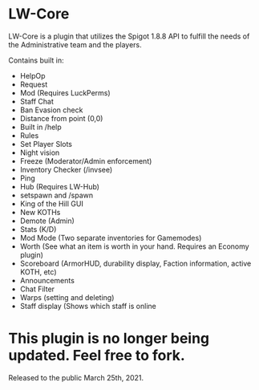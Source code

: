 # LW-Core
LW-Core is a plugin that utilizes the Spigot 1.8.8 API to fulfill the needs of the Administrative team and the players.

Contains built in:
- HelpOp
- Request
- Mod (Requires LuckPerms)
- Staff Chat
- Ban Evasion check
- Distance from point (0,0)
- Built in /help
- Rules
- Set Player Slots
- Night vision
- Freeze (Moderator/Admin enforcement)
- Inventory Checker (/invsee)
- Ping
- Hub (Requires LW-Hub)
- setspawn and /spawn
- King of the Hill GUI
- New KOTHs
- Demote (Admin)
- Stats (K/D)
- Mod Mode (Two separate inventories for Gamemodes)
- Worth (See what an item is worth in your hand. Requires an Economy plugin)
- Scoreboard (ArmorHUD, durability display, Faction information, active KOTH, etc)
- Announcements
- Chat Filter
- Warps (setting and deleting)
- Staff display (Shows which staff is online

# This plugin is no longer being updated. Feel free to fork.

Released to the public March 25th, 2021.
